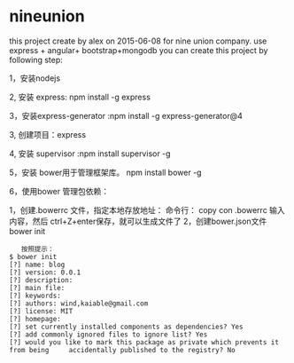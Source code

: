 # nineunion
this project create by alex on 2015-06-08 for nine union company. use express + angular+ bootstrap+mongodb
you can create this project by following step:

1，安装nodejs 

2, 安装 express: npm install -g express 

3，安装express-generator :npm install -g express-generator@4

3, 创建项目：express <projectName>
 
4, 安装 supervisor :npm install supervisor -g
 
5，安装 bower用于管理框架库。 npm install bower -g
 
6，使用bower 管理包依赖：
 
  1，创建.bowerrc 文件，指定本地存放地址： 
	命令行：
 	copy con .bowerrc
         输入内容，然后 ctrl+Z+enter保存，就可以生成文件了 
 2，创建bower.json文件 
        bower init
 
       按照提示： 
 	$ bower init
 	[?] name: blog 
	[?] version: 0.0.1 
	[?] description: 
 	[?] main file: 
 	[?] keywords: 
 	[?] authors: wind,kaiable@gmail.com 
 	[?] license: MIT 
 	[?] homepage: 
 	[?] set currently installed components as dependencies? Yes 
 	[?] add commonly ignored files to ignore list? Yes 
 	[?] would you like to mark this package as private which prevents it from being 	accidentally published to the registry? No
 	 
 
